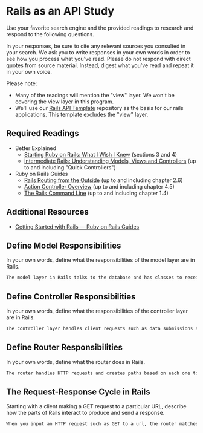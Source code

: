 # Rails as an API Study

Use your favorite search engine and the provided readings to research and
respond to the following questions.

In your responses, be sure to cite any relevant sources you consulted in your
search. We ask you to write responses in your own words in order to see how you
process what you've read. Please do not respond with direct quotes from source
material. Instead, digest what you've read and repeat it in your own voice.

Please note:

-   Many of the readings will mention the "view" layer. We won't be covering the
    view layer in this program.
-   We'll use our [Rails API Template](https://github.com/ga-wdi-boston/rails-api-template)
    repository as the basis for our rails applications.
    This template excludes the "view" layer.

## Required Readings

-   Better Explained
    -   [Starting Ruby on Rails: What I Wish I Knew](http://betterexplained.com/articles/starting-ruby-on-rails-what-i-wish-i-knew/)
        (sections 3 and 4)
    -   [Intermediate Rails: Understanding Models, Views and Controllers](http://betterexplained.com/articles/intermediate-rails-understanding-models-views-and-controllers/)
        (up to and including "Quick Controllers")
-   Ruby on Rails Guides
    -   [Rails Routing from the Outside](http://guides.rubyonrails.org/routing.html)
        (up to and including chapter 2.6)
    -   [Action Controller Overview](http://guides.rubyonrails.org/action_controller_overview.html)
        (up to and including chapter 4.5)
    -   [The Rails Command Line](http://guides.rubyonrails.org/command_line.html)
        (up to and including chapter 1.4)

## Additional Resources

-   [Getting Started with Rails — Ruby on Rails Guides](http://guides.rubyonrails.org/getting_started.html)

## Define Model Responsibilities

In your own words, define what the responsibilities of the model layer are in
Rails.

```md
The model layer in Rails talks to the database and has classes to receive db data, which flows to the rest of the app.  In addition, the model performs most of the business logic.
```

## Define Controller Responsibilities

In your own words, define what the responsibilities of the controller layer are
in Rails.

```md
The controller layer handles client requests such as data submissions and sessions work.  It is really the server layer of the application.
```

## Define Router Responsibilities

In your own words, define what the router does in Rails.

```md
The router handles HTTP requests and creates paths based on each one to the resource.  It also transfers the correct web page to the view.
```

## The Request-Response Cycle in Rails

Starting with a client making a GET request to a particular URL, describe how
the parts of Rails interact to produce and send a response.

```md
When you input an HTTP request such as GET to a url, the router matches it to a controller action.  So if you request a specific page, the router finds that resource and dispatches to the controller with the ID of the page and the GET request.  The controller is the server layer, so it sends the logic and markup and styles of the page to the view layer so the client can see.
```
